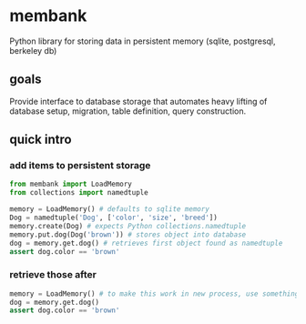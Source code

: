 # membank
Python library for storing data in persistent memory (sqlite, postgresql, berkeley db)
## goals
Provide interface to database storage that automates heavy lifting of database setup, migration, table definition, query construction.
## quick intro
### add items to persistent storage
```python
from membank import LoadMemory
from collections import namedtuple

memory = LoadMemory() # defaults to sqlite memory
Dog = namedtuple('Dog', ['color', 'size', 'breed'])
memory.create(Dog) # expects Python collections.namedtuple
memory.put.dog(Dog('brown')) # stores object into database
dog = memory.get.dog() # retrieves first object found as namedtuple
assert dog.color == 'brown'
```
### retrieve those after
```python
memory = LoadMemory() # to make this work in new process, use something else than sqlite memory
dog = memory.get.dog()
assert dog.color == 'brown'
```
